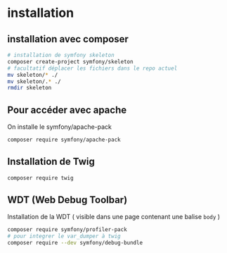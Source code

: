 # installation

## installation avec composer

```bash
# installation de symfony skeleton
composer create-project symfony/skeleton
# facultatif déplacer les fichiers dans le repo actuel
mv skeleton/* ./
mv skeleton/.* ./
rmdir skeleton
```

## Pour accéder avec apache

On installe le symfony/apache-pack

```bash
composer require symfony/apache-pack
```

## Installation de Twig

```bash
composer require twig
```

## WDT (Web Debug Toolbar)

Installation de la WDT ( visible dans une page contenant une balise `body` )

```bash
composer require symfony/profiler-pack
# pour integrer le var_dumper à twig
composer require --dev symfony/debug-bundle
```